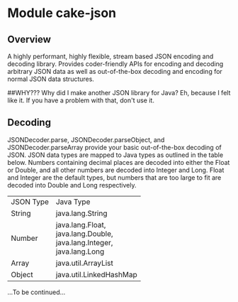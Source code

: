 # Module cake-json

## Overview
A highly performant, highly flexible, stream based JSON encoding and decoding library. Provides coder-friendly APIs for
encoding and decoding arbitrary JSON data as well as out-of-the-box decoding and encoding for normal JSON data structures.

##WHY???
Why did I make another JSON library for Java? Eh, because I felt like it. If you have a problem with that, don't use it.

## Decoding
JSONDecoder.parse, JSONDecoder.parseObject, and JSONDecoder.parseArray provide your basic out-of-the-box decoding of JSON.
JSON data types are mapped to Java types as outlined in the table below. Numbers containing decimal places are decoded into either
the Float or Double, and all other numbers are decoded into Integer and Long. Float and Integer are the default types, but
numbers that are too large to fit are decoded into Double and Long respectively.

<table>
    <tr>
        <td>JSON Type</td>
        <td>Java Type</td>
    </tr>
    <tr>
        <td>String</td>
        <td>java.lang.String</td>
    </tr>
    <tr>
        <td>Number</td>
        <td>java.lang.Float,<br/>java.lang.Double,<br/>java.lang.Integer,<br/>java.lang.Long</td>
    </tr>
    <tr>
        <td>Array</td>
        <td>java.util.ArrayList</td>
    </tr>
    <tr>
        <td>Object</td>
        <td>java.util.LinkedHashMap</td>
    </tr>
</table>


...To be continued...

